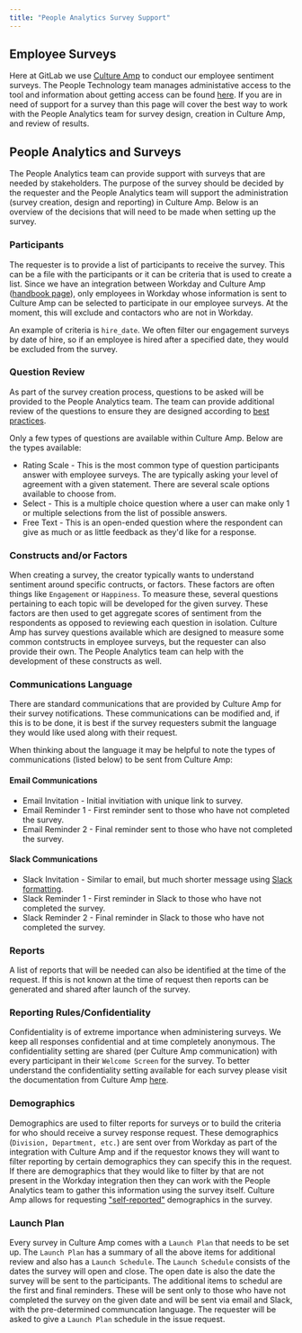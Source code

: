 ```yaml
---
title: "People Analytics Survey Support"
---
```


## Employee Surveys

Here at GitLab we use [Culture Amp](https://www.cultureamp.com/?_gl=1*1gyk1qk*_up*MQ..&gclid=CjwKCAiA1-6sBhAoEiwArqlGPjLjIVfOHjS43kmsU2lBnEd0ad2e5nbZ44fmHE7qVcySj2xWbEyFghoCZ-gQAvD_BwE) to conduct our employee sentiment surveys. The People Technology team manages administative access to the tool and information about getting access can be found [here](/handbook/people-group/#using-culture-amp). If you are in need of support for a survey than this page will cover the best way to work with the People Analytics team for survey design, creation in Culture Amp, and review of results.

## People Analytics and Surveys

The People Analytics team can provide support with surveys that are needed by stakeholders. The purpose of the survey should be decided by the requester and the People Analytics team will support the administration (survey creation, design and reporting) in Culture Amp. Below is an overview of the decisions that will need to be made when setting up the survey.  

### Participants

The requester is to provide a list of participants to receive the survey. This can be a file with the participants or it can be criteria that is used to create a list. Since we have an integration between Workday and Culture Amp ([handbook page](https://handbook.gitlab.com/handbook/people-group/tech-stack-guide-workday/#system-diagrams)), only employees in Workday whose information is sent to Culture Amp can be selected to participate in our employee surveys. At the moment, this will exclude and contactors who are not in Workday.  

An example of criteria is `hire_date`. We often filter our engagement surveys by date of hire, so if an employee is hired after a specified date, they would be excluded from the survey. 

### Question Review

As part of the survey creation process, questions to be asked will be provided to the People Analytics team. The team can provide additional review of the questions to ensure they are designed according to [best practices](https://ssw.umich.edu/sites/default/files/documents/events/peg/survey-design.pdf).  

Only a few types of questions are available within Culture Amp. Below are the types available:  

- Rating Scale - This is the most common type of question participants answer with employee surveys. The are typically asking your level of agreement with a given statement. There are several scale options available to choose from.  
- Select - This is a multiple choice question where a user can make only 1 or multiple selections from the list of possible answers.  
- Free Text - This is an open-ended question where the respondent can give as much or as little feedback as they'd like for a response.

### Constructs and/or Factors

When creating a survey, the creator typically wants to understand sentiment around specific contructs, or factors. These factors are often things like `Engagement` or `Happiness`. To measure these, several questions pertaining to each topic will be developed for the given survey. These factors are then used to get aggregate scores of sentiment from the respondents as opposed to reviewing each question in isolation. Culture Amp has survey questions available which are designed to measure some common contstructs in employee surveys, but the requester can also provide their own. The People Analytics team can help with the development of these constructs as well.

### Communications Language

There are standard communications that are provided by Culture Amp for their survey notifications. These communications can be modified and, if this is to be done, it is best if the survey requesters submit the language they would like used along with their request.  

When thinking about the language it may be helpful to note the types of communications (listed below) to be sent from Culture Amp:  

#### Email Communications

- Email Invitation - Initial invitiation with unique link to survey.  
- Email Reminder 1 - First reminder sent to those who have not completed the survey.
- Email Reminder 2 - Final reminder sent to those who have not completed the survey.  

#### Slack Communications

- Slack Invitation - Similar to email, but much shorter message using [Slack formatting](https://api.slack.com/reference/surfaces/formatting).
- Slack Reminder 1 - First reminder in Slack to those who have not completed the survey.  
- Slack Reminder 2 - Final reminder in Slack to those who have not completed the survey.  

### Reports

A list of reports that will be needed can also be identified at the time of the request. If this is not known at the time of request then reports can be generated and shared after launch of the survey.

### Reporting Rules/Confidentiality

Confidentiality is of extreme importance when administering surveys. We keep all responses confidential and at time completely anonymous. The confidentiality setting are shared (per Culture Amp communication) with every participant in their `Welcome Screen` for the survey. To better understand the confidentiality setting available for each survey please visit the documentation from Culture Amp [here](https://support.cultureamp.com/en/articles/7048386-confidentiality-protections-in-reporting).

### Demographics

Demographics are used to filter reports for surveys or to build the criteria for who should receive a survey response request. These demographics (`Division, Department, etc.`) are sent over from Workday as part of the integration with Culture Amp and if the requestor knows they will want to filter reporting by certain demographics they can specify this in the request. If there are demographics that they would like to filter by that are not present in the Workday integration then they can work with the People Analytics team to gather this information using the survey itself. Culture Amp allows for requesting ["self-reported"](https://support.cultureamp.com/en/articles/7048570-include-additional-self-report-demographics-in-a-survey) demographics in the survey.

### Launch Plan

Every survey in Culture Amp comes with a `Launch Plan` that needs to be set up. The `Launch Plan` has a summary of all the above items for additional review and also has a `Launch Schedule`. The `Launch Schedule` consists of the dates the survey will open and close. The open date is also the date the survey will be sent to the participants. The additional items to schedul are the first and final reminders. These will be sent only to those who have not completed the survey on the given date and will be sent via email and Slack, with the pre-determined communcation language. The requester will be asked to give a `Launch Plan` schedule in the issue request.  
